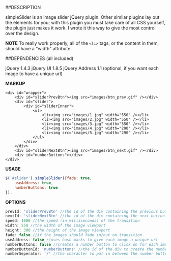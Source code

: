 ##DESCRIPTION

simpleSlider is an image slider jQuery plugin.  Other similar plugins lay out the elements for you; with this plugin you must take care of all CSS yourself, the plugin just makes it work.  I wrote it this way to give the most control over the design.

**NOTE**  To really work properly, all of the ```<li>``` tags, or the content in them, should have a "width" attribute.


##DEPENDENCIES (all included)

jQuery 1.4.3
jQuery UI 1.8.5
jQuery Address 1.1 (optional, if you want each image to have a unique url)


**MARKUP**
```
<div id="wrapper">
	<div id="sliderPrevBtn"><img src="images/btn_prev.gif" /></div>
	<div id="slider">
		<div id="sliderInner">
			<ul>
				<li><img src="images/1.jpg" width="550" /></li>
				<li><img src="images/2.jpg" width="550" /></li>
				<li><img src="images/3.jpg" width="550" /></li>
				<li><img src="images/4.jpg" width="290" /></li>
				<li><img src="images/5.jpg" width="290" /></li>
			</ul>
		</div>
	</div>
	<div id="sliderNextBtn"><img src="images/btn_next.gif" /></div>
	<div id="numberButtons"></div>
</div>	     
``` 

**USAGE**
``` javascript
$('#slider').simpleSlider({fade: true,
	useAddress: true,
	numberButtons: true
});
```


**OPTIONS**
``` javascript
prevId: 'sliderPrevBtn' //the id of the div containing the previous button (back arrow)
nextId: 'sliderNextBtn' //the id of the div containing the next button (forward arrow)	
speed: 1000 //the speed (in milliseconds) of the transition
width: 550 //the width of the image viewport
height: 300 //the height of the image viewport
fade: false //if the images should fade in/out on transition 
useAddress: false //uses hash marks to give each image a unique url
numberButtons: false //creates a number button to click on for each image
numberButtonId: 'numberButtons' //the id of the div to create the numbers in
numberSeperator: '/' //the character to put in between the number buttons.  (e.g: 1 / 2 / 3)
```